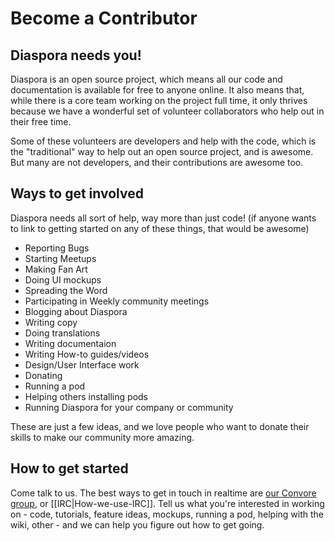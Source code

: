# Become a Contributor

## Diaspora needs you!
Diaspora is an open source project, which means all our code and documentation is available 
for free to anyone online. It also means that, while there is a core team working on the project
full time, it only thrives because we have a wonderful set of volunteer collaborators who help out
in their free time.

Some of these volunteers are developers and help with the code, which is the "traditional" way
to help out an open source project, and is awesome. But many are not developers, and their 
contributions are awesome too.

## Ways to get involved
Diaspora needs all sort of help, way more than just code!
(if anyone wants to link to getting started on any of these things, that would be awesome)

* Reporting Bugs
* Starting Meetups
* Making Fan Art
* Doing UI mockups
* Spreading the Word
* Participating in Weekly community meetings
* Blogging about Diaspora
* Writing copy
* Doing translations
* Writing documentaion
* Writing How-to guides/videos
* Design/User Interface work
* Donating
* Running a pod
* Helping others installing pods
* Running Diaspora for your company or community

These are just a few ideas, and we love people who want to donate their skills to make our community more amazing.

## How to get started
Come talk to us. The best ways to get in touch in realtime are <a href="https://convore.com/diaspora" target="_blank">our Convore group</a>, 
or [[IRC|How-we-use-IRC]]. Tell us what you're interested in working on - code, tutorials,
feature ideas, mockups, running a pod, helping with the wiki, other - and we can help you
figure out how to get going.

